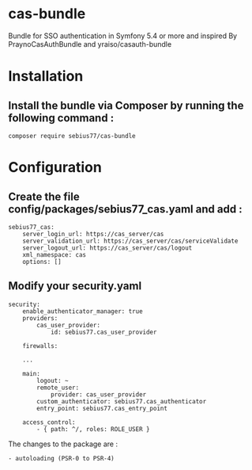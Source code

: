 # cas-bundle
Bundle for SSO authentication in Symfony 5.4 or more and inspired By PraynoCasAuthBundle and yraiso/casauth-bundle

# Installation

## Install the bundle via Composer by running the following command :

    composer require sebius77/cas-bundle

# Configuration

## Create the file config/packages/sebius77_cas.yaml and add :

    sebius77_cas:
        server_login_url: https://cas_server/cas
        server_validation_url: https://cas_server/cas/serviceValidate
        server_logout_url: https://cas_server/cas/logout
        xml_namespace: cas
        options: []
    

## Modify your security.yaml

    security:
        enable_authenticator_manager: true
        providers:
            cas_user_provider:
                id: sebius77.cas_user_provider

        firewalls:

        ...

        main:
            logout: ~
            remote_user:
                provider: cas_user_provider
            custom_authenticator: sebius77.cas_authenticator
            entry_point: sebius77.cas_entry_point

        access_control:
            - { path: ^/, roles: ROLE_USER }


The changes to the package are :

    - autoloading (PSR-0 to PSR-4)


